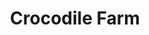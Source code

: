 ---
title: Crocodile Farm
category: blog
lat: 13.34753
lng: 103.85432
image: https://s3-us-west-2.amazonaws.com/travels2013/2014-01-17 00:30:40 PST.jpg
observation: 20140117003040PST
---